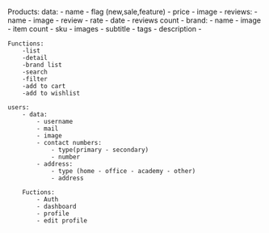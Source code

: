 Products:
    data:
        - name
        - flag (new,sale,feature)
        - price 
        - image
        - reviews:
            - name
            - image
            - review
            - rate
            - date
        - reviews count
        - brand:
            - name
            - image
            - item count
        - sku
        - images
        - subtitle
        - tags
        - description
        - 


    Functions:
        -list
        -detail
        -brand list
        -search
        -filter
        -add to cart
        -add to wishlist

    users:
        - data:
            - username 
            - mail
            - image
            - contact numbers:
                - type(primary - secondary)
                - number
            - address:
                - type (home - office - academy - other)
                - address

        Fuctions:
            - Auth 
            - dashboard
            - profile
            - edit profile